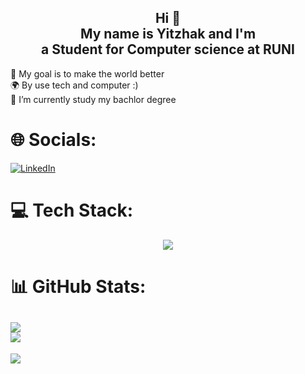 <h2 align="center"> Hi 👋<br /> My name is Yitzhak and I'm <br /> a Student for Computer science at RUNI </h2>
<p>
🎯 My goal is to make the world better <br>
🌍 By use tech and computer :) <br>
🌱 I’m currently study my bachlor degree <br>
</p>

# 🌐 Socials:
[![LinkedIn](https://img.shields.io/badge/LinkedIn-%230077B5.svg?logo=linkedin&logoColor=white)](https://www.linkedin.com/in/yitzhak-bar-or-%D7%91%D7%A8-%D7%90%D7%95%D7%A8-%D7%99%D7%A6%D7%97%D7%A7-243a51221/) 

# 💻 Tech Stack:
<p align="center">
  <a href="https://skillicons.dev">
    <img src="https://skillicons.dev/icons?i=git,github,gmail,discord,linux,vscode,html,css,js,java,py,c,cs" />
  </a>
</p>


# 📊 GitHub Stats:
![](https://github-readme-streak-stats.herokuapp.com/?user=Yitzhak851&theme=radical&hide_border=false)<br/>
![](https://github-readme-stats.vercel.app/api/top-langs/?username=Yitzhak851&theme=radical&hide_border=false&include_all_commits=true&count_private=true&layout=compact)
---
[![](https://visitcount.itsvg.in/api?id=Yitzhak851&icon=3&color=1)](https://visitcount.itsvg.in)

<!-- Proudly created with GPRM ( https://gprm.itsvg.in ) -->
